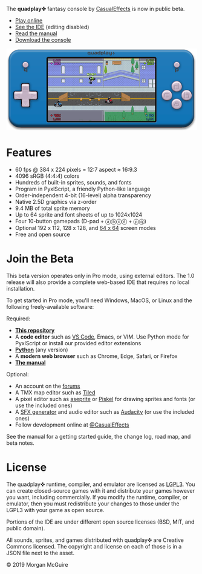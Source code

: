 The **quadplay✜** fantasy console by [CasualEffects](https://casual-effects.com)
is now in public beta.

- [Play online](https://morgan3d.github.io/quadplay/console/index.html)
- [See the IDE](https://morgan3d.github.io/quadplay/console/index.html?IDE=1&game=quad://games/quadpaddle) (editing disabled)
- [Read the manual](https://morgan3d.github.io/quadplay/doc/manual.md.html)
- [Download the console](https://github.com/morgan3d/quadplay/archive/master.zip)

![](doc/emulator.png)

Features
========================================================

- 60 fps @ 384 x 224 pixels = 12:7 aspect ≈ 16:9.3
- 4096 sRGB (4:4:4) colors
- Hundreds of built-in sprites, sounds, and fonts
- Program in PyxlScript, a friendly Python-like language
- Order-independent 4-bit (16-level) alpha transparency
- Native 2.5D graphics via z-order
- 9.4 MB of total sprite memory
- Up to 64 sprite and font sheets of up to 1024x1024
- Four 10-button gamepads (D-pad + ⓐⓑⓒⓓ + ⓟⓠ)
- Optional 192 x 112, 128 x 128, and [64 x 64](https://itch.io/jam/lowrezjam-2019) screen modes
- Free and open source

Join the Beta
========================================================

This beta version operates only in Pro mode, using external editors.
The 1.0 release will also provide a complete web-based IDE that
requires no local installation.

To get started in Pro mode, you'll need Windows, MacOS, or Linux and 
the following freely-available software:

Required:

- [**This repository**](https://github.com/morgan3d/quadplay/archive/master.zip)
- A **code editor** such as [VS Code](https://code.visualstudio.com/), Emacs, or VIM. Use Python mode for PyxlScript or install our provided editor extensions
- [**Python**](https://www.python.org/downloads/) (any version)
- A **modern web browser** such as Chrome, Edge, Safari, or Firefox
- [**The manual**](https://morgan3d.github.io/quadplay/doc/manual.md.html)

Optional:

- An account on the [forums](http://quadplay.freeforums.net)
- A TMX map editor such as [Tiled](https://www.mapeditor.org/)
- A pixel editor such as [aseprite](https://www.aseprite.org/) or [Piskel](https://www.piskelapp.com/) for drawing sprites and fonts (or use the included ones)
- A [SFX generator](https://www.bfxr.net/) and audio editor such as [Audacity](https://www.audacityteam.org/) (or use the included ones)
- Follow development online at [@CasualEffects](https://twitter.com/CasualEffects)

See the manual for a getting started guide, the change log, road map, and beta notes.


License
========================================================

The quadplay✜ runtime, compiler, and emulator are licensed as
[LGPL3](https://www.gnu.org/licenses/lgpl-3.0.en.html). You can create
closed-source games with it and distribute your games however you
want, including commercially. If you modify the runtime, compiler, or
emulator, then you must redistribute your changes to those under the
LGPL3 with your game as open source.

Portions of the IDE are under different open source licenses (BSD,
MIT, and public domain).

All sounds, sprites, and games distributed with quadplay✜ are Creative
Commons licensed. The copyright and license on each of those is in 
a JSON file next to the asset.

© 2019 Morgan McGuire
